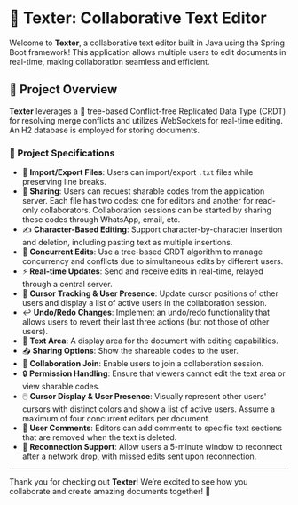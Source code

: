 # 📖 Texter: Collaborative Text Editor  

Welcome to **Texter**, a collaborative text editor built in Java using the Spring Boot framework! This application allows multiple users to edit documents in real-time, making collaboration seamless and efficient.   

## 🚀 Project Overview  

**Texter** leverages a 🌳 tree-based Conflict-free Replicated Data Type (CRDT) for resolving merge conflicts and utilizes WebSockets for real-time editing. An H2 database is employed for storing documents.   

### 📝 Project Specifications

- 📂 **Import/Export Files**: Users can import/export `.txt` files while preserving line breaks.  
- 🔗 **Sharing**: Users can request sharable codes from the application server. Each file has two codes: one for editors and another for read-only collaborators. Collaboration sessions can be started by sharing these codes through WhatsApp, email, etc.  
- ✍️ **Character-Based Editing**: Support character-by-character insertion and deletion, including pasting text as multiple insertions.  
- 🔄 **Concurrent Edits**: Use a tree-based CRDT algorithm to manage concurrency and conflicts due to simultaneous edits by different users.  
- ⚡ **Real-time Updates**: Send and receive edits in real-time, relayed through a central server.  
- 👥 **Cursor Tracking & User Presence**: Update cursor positions of other users and display a list of active users in the collaboration session.  
- ↩️ **Undo/Redo Changes**: Implement an undo/redo functionality that allows users to revert their last three actions (but not those of other users).  
- 📝 **Text Area**: A display area for the document with editing capabilities.  
- 📤 **Sharing Options**: Show the shareable codes to the user.  
- 🤝 **Collaboration Join**: Enable users to join a collaboration session.  
- 🔒 **Permission Handling**: Ensure that viewers cannot edit the text area or view sharable codes.  
- 🖱️ **Cursor Display & User Presence**: Visually represent other users' cursors with distinct colors and show a list of active users. Assume a maximum of four concurrent editors per document.  
- 💬 **User Comments**: Editors can add comments to specific text sections that are removed when the text is deleted.  
- 🔄 **Reconnection Support**: Allow users a 5-minute window to reconnect after a network drop, with missed edits sent upon reconnection.  

---  

Thank you for checking out **Texter**! We’re excited to see how you collaborate and create amazing documents together! 🎉  
